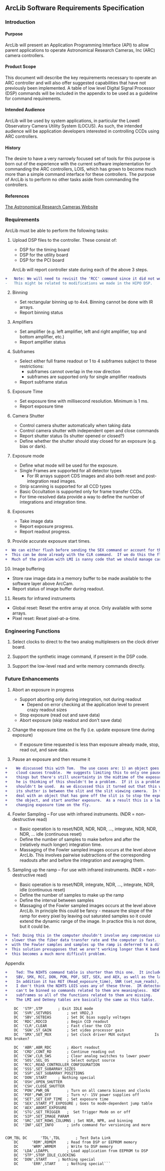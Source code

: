 
## ArcLib Software Requirements Specification


### Introduction

#### Purpose   
ArcLib will present an Application Programming Interface (API) to allow parent applications to operate
Astronomical Research Cameras, Inc (ARC) camera controllers.

#### Product Scope
This document will describe the key requirements necessary to operate an ARC controller and will also offer
suggested capabilities that have not previously been implemented. A table of low level Digital Signal
Processor (DSP) commands will be included in the appendix to be used as a guideline for command requirements.

#### Intended Audience  
ArcLib will be used by system applications, in particular the Lowell Observatory Camera Utility System (LOCUS).
As such, the intended audience will be application developers interested in controlling CCDs using ARC controllers.

#### History  
The desire to have a very narrowly focused set of tools for this purpose is born out of the experience with the
current software implementation for commanding the ARC controllers, LOIS, which has grown to become much
more than a simple command interface for these controllers.  The purpose of ArcLib is to perform no other
tasks aside from commanding the controllers.

#### References  
[The Astronomical Research Cameras Website](http://www.astro-cam.com/index.php)

### Requirements 

ArcLib must be able to perform the following tasks:

1. Upload DSP files to the controller.  These consist of:
   - DSP for the timing board
   - DSP for the utility board
   - DSP for the PCI board

   ArcLib will report controller state during each of the above 3 steps.  
```diff 
+	Note: We will need to revisit the 'RCC' command since it did not work as expected in initial testing.
-	This might be related to modifications we made in the HIPO DSP.
```
2. Binning
   - Set rectangular binning up to 4x4.  Binning cannot be done with IR arrays.
   - Report binning status
   
3. Amplifiers
   - Set amplifier (e.g. left amplifier, left and right amplifier, top and bottom amplifier, etc.)
   - Report amplifier status
   
4. Subframes
   - Select either full frame readout or 1 to 4 subframes subject to these restrictions:
     - subframes cannot overlap in the row direction 
     - subframes are supported only for single amplifier readouts
   - Report subframe status
   
5. Exposure Time
   - Set exposure time with millisecond resolution.  Minimum is 1 ms.
   - Report exposure time
   
6. Camera Shutter
   - Control camera shutter automatically when taking data
   - Control camera shutter with independent open and close commands
   - Report shutter status (Is shutter opened or closed?)
   - Define whether the shutter should stay closed for an exposure (e.g. bias or dark).

7. Exposure mode
   - Define what mode will be used for the exposure.  
   - Single Frames are supported for all detector types
     - For IR arrays support CDS images and also both reset and post-integration read images.
   - Strip scanning is supported for all CCD types
   - Basic Occultation is supported only for frame transfer CCDs.
   - For time-resolved data provide a way to define the number of integrations and integration time.

8. Exposures
   - Take image data
   - Report exposure progress. 
   - Report readout progress.

9. Provide accurate exposure start times.

```diff
+  We can either flush before sending the SEX command or account for the time needed for the flush.
+  This can be done already with the CLR command.  If we do this the flush should be removed from the SEX commands.
+  Much of the problem with LMI is nanny code that we should manage carefully in LOCUS.
```

10. Image buffering
   - Store raw image data in a memory buffer to be made available to the software layer above ArcCam.
   - Report status of image buffer during readout.
   
11. Resets for infrared instruments
   - Global reset: Reset the entire array at once.  Only available with some arrays.
   - Pixel reset:  Reset pixel-at-a-time.

### Engineering Functions

1. Select clocks to direct to the two analog multiplexers on the clock driver board.

2. Support the synthetic image command, if present in the DSP code.

3. Support the low-level read and write memory commands directly.

### Future Enhancements

1. Abort an exposure in progress 
   - Support aborting only during integration, not during readout
     - Depend on error checking at the application level to prevent crazy readout sizes
   - Stop exposure (read out and save data)
   - Abort exposure (skip readout and don't save data)

2. Change the exposure time on the fly (i.e. update exposure time during exposure)
   - If exposure time requested is less than exposure already made, stop, read out, and save data.

3. Pause an exposure and then resume it

```diff
+    We discussed this with Tom.  The use cases are: 1) an object goes off the slit, or 2) a passing
+    cloud causes trouble.  He suggests limiting this to only one pause in an exposure.  This simplifies 
+    things but there's still uncertainty in the midtime of the exposure.  For the spectroscopic applications
+    he is thinking of this shouldn't be a problem.  If it is a problem for another application it just
+    shouldn't be used.  As we discussed this it turned out that this won't be useful for the DeVeny because
+    its shutter is between the slit and the slit viewing camera.  In this case the only viable way to
+    deal with an object that has gone off the slit is to stop the exposure (read out and save), re-acquire
+    the object, and start another exposure.  As a result this is a lower priority than stop/abort and
+    changing exposure time on the fly.
```

4. Fowler Sampling – For use with infrared instruments.  (NDR = non-destructive read)
   - Basic operation is to reset/NDR, NDR, NDR, ..., integrate, NDR, NDR, NDR, ... idle (continuous reset)
   - Define the number of samples to make before and after the (relatively much longer) integration time.
   - Massaging of the Fowler sampled images occurs at the level above ArcLib.  This involves pairwise
     subtractions of the corresponding readouts after and before the integration and averaging them.

5. Sampling up the ramp – For use with infrared instruments.  (NDR = non-destructive read)
   - Basic operation is to reset/NDR, integrate, NDR, ..., integrate, NDR, idle (continuous reset)
   - Define the number of samples to make up the ramp
   - Define the interval between samples
   - Massaging of the Fowler sampled images occurs at the level above ArcLib.  In principle this could
     be fancy - measure the slope of the ramp for every pixel by leaving out saturated samples so it
     could extend the dynamic range of the image.  In practice this is not done, but it could be.

```diff
+  Ted: Doing this in the computer shouldn't involve any compromise since the array read rate is
+  slower than the fiber data transfer rate and the computer is fast.  The problem of what to do
+  with the Fowler samples and samples up the ramp is deferred to a different requirements document.
+  This solution presupposes that we aren't working longer than K band.  At high background levels
+  this becomes a much more difficult problem.
```

Appendix
```diff
+    Ted: The NIHTS command table is shorter than this one.  It includes:
+    SBV, SMX, RCC, DON, PON, POF, SET, SEX, and AEX, as well as the last set at COM_TBL.
+    In addition it has RET (Read_exposure_time), SNR (set_num_reads), and SBN (set_bias_number)
+    I don't think the NIHTS LOIS uses any of these three.  IR detectors don't have shutters and
+    can't be binned so commands related to them are meaningless.  NIHTS also doesn't support
+    subframes so all of the functions related to them are missing.
+    The LMI and DeVeny tables are basically the same as this table.
```

```	DC	'IDL',IDL  		; Put CCD in IDLE mode    
	DC	'STP',STP  		; Exit IDLE mode
	DC	'SVR',SETVRDS		; set VRD2,3
	DC	'SBV',SETBIAS 		; Set DC bias supply voltages  
	DC	'RDC',RDCCD 		; Begin CCD readout    
	DC	'CLR',CLEAR  		; Fast clear the CCD   
	DC	'SGN',ST_GAIN  		; Set video processor gain     
	DC  'SMX',SET_MUX       ; Set clock driver MUX output           Is MUX broken?

	DC	'ABR',ABR_RDC		; Abort readout
	DC	'CRD',CONT_RD		; Continue reading out
	DC	'CSW',CLR_SWS		; Clear analog switches to lower power
	DC	'SOS',SEL_OS		; Select output source
	DC	'RCC',READ_CONTROLLER_CONFIGURATION 
	DC	'SSS',SET_SUBARRAY_SIZES
	DC	'SSP',SET_SUBARRAY_POSITIONS
	DC	'DON',START		; Nothing special
	DC	'OSH',OPEN_SHUTTER
	DC	'CSH',CLOSE_SHUTTER
	DC	'PON',PWR_ON		; Turn on all camera biases and clocks
	DC	'POF',PWR_OFF		; Turn +/- 15V power supplies off
	DC	'SET',SET_EXP_TIME 	; Set exposure time
	DC	'SEX',START_FT_EXPOSURE	; Goes to mode-dependent jump table
	DC	'AEX',ABORT_EXPOSURE
	DC	'STG',SET_TRIGGER	;  Set Trigger Mode on or off
	DC	'SIP',SET_IMAGE_PARAM
	DC	'SRC',SET_ROWS_COLUMNS ; Set NSR, NPR, and binning
	DC	'INF',GET_INFO		; info command for versioning and more


COM_TBL	DC      'TDL',TDL		; Test Data Link
	DC      'RDM',RDMEM		; Read from DSP or EEPROM memory
	DC      'WRM',WRMEM		; Write to DSP memory        
	DC	'LDA',LDAPPL		; Load application from EEPROM to DSP
	DC	'STP',STOP_IDLE_CLOCKING
	DC	'DON',START		; Nothing special
	DC      'ERR',START		; Nothing special```



